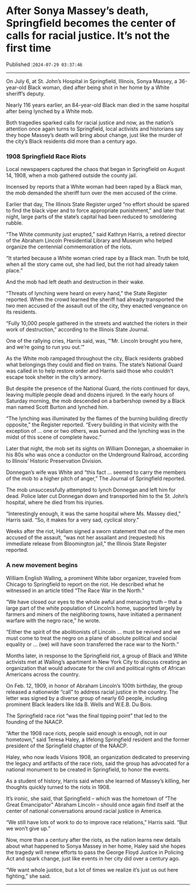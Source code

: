 # After Sonya Massey’s death, Springfield becomes the center of calls for racial justice. It’s not the first time

Published :`2024-07-29 03:37:46`

---

On July 6, at St. John’s Hospital in Springfield, Illinois, Sonya Massey, a 36-year-old Black woman, died after being shot in her home by a White sheriff’s deputy.

Nearly 116 years earlier, an 84-year-old Black man died in the same hospital after being lynched by a White mob.

Both tragedies sparked calls for racial justice and now, as the nation’s attention once again turns to Springfield, local activists and historians say they hope Massey’s death will bring about change, just like the murder of the city’s Black residents did more than a century ago.

### 1908 Springfield Race Riots

Local newspapers captured the chaos that began in Springfield on August 14, 1908, when a mob gathered outside the county jail.

Incensed by reports that a White woman had been raped by a Black man, the mob demanded the sheriff turn over the men accused of the crime.

Earlier that day, The Illinois State Register urged “no effort should be spared to find the black viper and to force appropriate punishment,” and later that night, large parts of the state’s capital had been reduced to smoldering rubble.

“The White community just erupted,” said Kathryn Harris, a retired director of the Abraham Lincoln Presidential Library and Museum who helped organize the centennial commemoration of the riots.

“It started because a White woman cried rape by a Black man. Truth be told, when all the story came out, she had lied, but the riot had already taken place.”

And the mob had left death and destruction in their wake.

“Threats of lynching were heard on every hand,” the State Register reported. When the crowd learned the sheriff had already transported the two men accused of the assault out of the city, they enacted vengeance on its residents.

“Fully 10,000 people gathered in the streets and watched the rioters in their work of destruction,” according to the Illinois State Journal.

One of the rallying cries, Harris said, was, “‘Mr. Lincoln brought you here, and we’re going to run you out.’”

As the White mob rampaged throughout the city, Black residents grabbed what belongings they could and fled on trains. The state’s National Guard was called in to help restore order and Harris said those who couldn’t escape took shelter in the city’s armory.

But despite the presence of the National Guard, the riots continued for days, leaving multiple people dead and dozens injured. In the early hours of Saturday morning, the mob descended on a barbershop owned by a Black man named Scott Burton and lynched him.

“The lynching was illuminated by the flames of the burning building directly opposite,” the Register reported. “Every building in that vicinity with the exception of … one or two others, was burned and the lynching was in the midst of this scene of complete havoc.”

Later that night, the mob set its sights on William Donnegan, a shoemaker in his 80s who was once a conductor on the Underground Railroad, according to Illinois’ Historic Preservation Division.

Donnegan’s wife was White and “this fact … seemed to carry the members of the mob to a higher pitch of anger,” The Journal of Springfield reported.

The mob unsuccessfully attempted to lynch Donnegan and left him for dead. Police later cut Donnegan down and transported him to the St. John’s hospital, where he died from his injuries.

“Interestingly enough, it was the same hospital where Ms. Massey died,” Harris said. “So, it makes for a very sad, cyclical story.”

Weeks after the riot, Hallam signed a sworn statement that one of the men accused of the assault, “was not her assailant and (requested) his immediate release from Bloomington jail,” the Illinois State Register reported.

### A new movement begins

William English Walling, a prominent White labor organizer, traveled from Chicago to Springfield to report on the riot. He described what he witnessed in an article titled “The Race War in the North.”

“We have closed our eyes to the whole awful and menacing truth – that a large part of the white population of Lincoln’s home, supported largely by farmers and miners of the neighboring towns, have initiated a permanent warfare with the negro race,” he wrote.

“Either the spirit of the abolitionists of Lincoln … must be revived and we must come to treat the negro on a plane of absolute political and social equality or … (we) will have soon transferred the race war to the North.”

Months later, in response to the Springfield riot, a group of Black and White activists met at Walling’s apartment in New York City to discuss creating an organization that would advocate for the civil and political rights of African Americans across the country.

On Feb. 12, 1909, in honor of Abraham Lincoln’s 100th birthday, the group released a nationwide “call” to address racial justice in the country. The letter was signed by a diverse group of nearly 60 people, including prominent Black leaders like Ida B. Wells and W.E.B. Du Bois.

The Springfield race riot “was the final tipping point” that led to the founding of the NAACP.

“After the 1908 race riots, people said enough is enough, not in our hometown,” said Teresa Haley, a lifelong Springfield resident and the former president of the Springfield chapter of the NAACP.

Haley, who now leads Visions 1908, an organization dedicated to preserving the legacy and artifacts of the race riots, said the group has advocated for a national monument to be created in Springfield, to honor the events.

As a student of history, Harris said when she learned of Massey’s killing, her thoughts quickly turned to the riots in 1908.

It’s ironic, she said, that Springfield – which was the hometown of “The Great Emancipator” Abraham Lincoln – should once again find itself at the center of national conversations around racial justice in America.

“We still have lots of work to do to improve race relations,” Harris said. “But we won’t give up.”

Now, more than a century after the riots, as the nation learns new details about what happened to Sonya Massey in her home, Haley said she hopes the tragedy will renew efforts to pass the George Floyd Justice in Policing Act and spark change, just like events in her city did over a century ago.

“We want whole justice, but a lot of times we realize it’s just us out here fighting,” she said.

---

